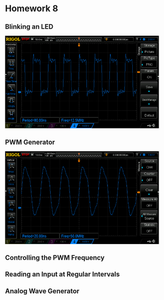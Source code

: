 # Homework 8

## Blinking an LED

![nopru](nopru.png)

## PWM Generator

![pru](pru.png)

## Controlling the PWM Frequency



## Reading an Input at Regular Intervals



## Analog Wave Generator
